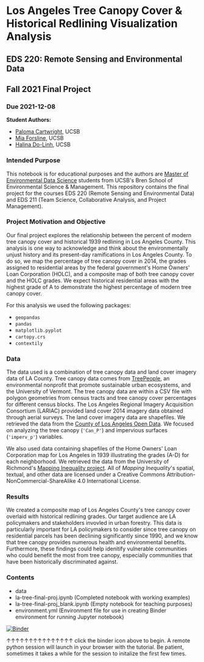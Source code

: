 # Los Angeles Tree Canopy Cover & Historical Redlining Visualization Analysis

## EDS 220: Remote Sensing and Environmental Data
## Fall 2021 Final Project 
### Due 2021-12-08

**Student Authors:**
- [Paloma Cartwright](palomacartwright@bren.ucsb.edu), UCSB
- [Mia Forsline](mforsline@bren.ucsb.edu), UCSB
- [Halina Do-Linh](hdolinh@bren.ucsb.edu), UCSB

### **Intended Purpose** 
This notebook is for educational purposes and the authors are [Master of Environmental Data Science](https://bren.ucsb.edu/masters-programs/master-environmental-data-science) students from UCSB's Bren School of Environmental Science & Management. This repository contains the final project for the courses EDS 220 (Remote Sensing and Environmental Data) and EDS 211 (Team Science, Collaborative Analysis, and Project Management). 

### **Project Motivation and Objective**
Our final project explores the relationship between the percent of modern tree canopy cover and historical 1939 redlining in Los Angeles County. This analysis is one way to acknowledge and think about the environmentally unjust history and its present-day ramifications in Los Angeles County. To do so, we map the percentage of tree canopy cover in 2014, the grades assigned to residential areas by the federal government's Home Owners' Loan Corporation (HOLC), and a composite map of both tree canopy cover and the HOLC grades. We expect historical residential areas with the highest grade of A to demonstrate the highest percentage of modern tree canopy cover. 

For this analysis we used the following packages: 
- `geopandas`
- `pandas`
- `matplotlib.pyplot`
- `cartopy.crs`
- `contextily`

### **Data**
The data used is a combination of tree canopy data and land cover imagery data of LA County. Tree canopy data comes from [TreePeople](https://www.treepeople.org/), an environmental nonprofit that promote sustainable urban ecosystems, and the University of Vermont. The tree canopy data are within a CSV file with polygon geometries from census tracts and tree canopy cover percentages for different census blocks. The Los Angeles Regional Imagery Acquisition Consortium (LARIAC) provided land cover 2014 imagery data obtained through aerial surveys. The land cover imagery data are shapefiles. We retrieved the data from the [County of Los Angeles Open Data](https://data.lacounty.gov/). We focused on analyzing the tree canopy (`'Can_P'`) and impervious surfaces (`'imperv_p'`) variables. 

We also used data containing shapefiles of the Home Owners' Loan Corporation map for Los Angeles in 1939 illustrating the grades (A-D) for each neighborhood. We retrieved the data from the University of Richmond's [Mapping Inequality project](https://dsl.richmond.edu/panorama/redlining/#loc=5/39.1/-94.58&text=downloads). All of *Mapping Inequality*'s spatial, textual, and other data are licensed under a Creative Commons Attribution-NonCommercial-ShareAlike 4.0 International License. 

### **Results**
We created a composite map of Los Angeles County's tree canopy cover overlaid with historical redlining grades. Our target audience are LA policymakers and stakeholders invovled in urban forestry. This data is particularly important for LA policymakers to consider since tree canopy on residential parcels has been declining significantly since 1990, and we know that tree canopy provides numerous health and environmental benefits. Furthermore, these findings could help idenitify vulnerable communities who could benefit the most from tree canopy, especially communities that have been historically discriminated against.


### **Contents**
- data 
- la-tree-final-proj.ipynb (Completed notebook with working examples)
- la-tree-final-proj_blank.ipynb (Empty notebook for teaching purposes)
- environment.yml (Environment file for use in creating Binder environment for running Jupyter notebook)

[![Binder](https://mybinder.org/badge_logo.svg)](https://mybinder.org/v2/gh/la-tree/notebook/HEAD)

↑↑↑↑↑↑↑↑↑↑↑↑↑↑↑ click the binder icon above to begin. A remote python session will launch in your browser with the tutorial. Be patient, sometimes it takes a while for the session to initalize the first few times.

